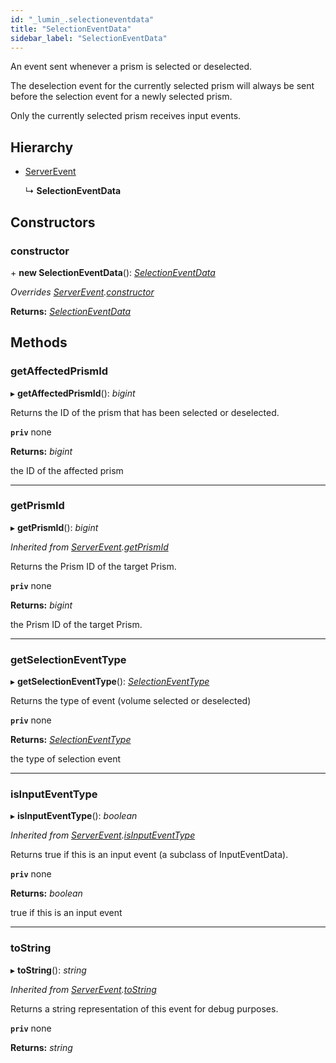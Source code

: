 ```yaml
---
id: "_lumin_.selectioneventdata"
title: "SelectionEventData"
sidebar_label: "SelectionEventData"
---
```


An event sent whenever a prism is selected or deselected.

The deselection event for the currently selected prism will always
be sent before the selection event for a newly selected prism.

Only the currently selected prism receives input events.

## Hierarchy

* [ServerEvent](_lumin_.serverevent.md)

  ↳ **SelectionEventData**

## Constructors

###  constructor

\+ **new SelectionEventData**(): *[SelectionEventData](_lumin_.selectioneventdata.md)*

*Overrides [ServerEvent](_lumin_.serverevent.md).[constructor](_lumin_.serverevent.md#constructor)*

**Returns:** *[SelectionEventData](_lumin_.selectioneventdata.md)*

## Methods

###  getAffectedPrismId

▸ **getAffectedPrismId**(): *bigint*

Returns the ID of the prism that has been selected or deselected.

**`priv`** none

**Returns:** *bigint*

the ID of the affected prism

___

###  getPrismId

▸ **getPrismId**(): *bigint*

*Inherited from [ServerEvent](_lumin_.serverevent.md).[getPrismId](_lumin_.serverevent.md#getprismid)*

Returns the Prism ID of the target Prism.

**`priv`** none

**Returns:** *bigint*

the Prism ID of the target Prism.

___

###  getSelectionEventType

▸ **getSelectionEventType**(): *[SelectionEventType](../enums/_lumin_.selectioneventtype.md)*

Returns the type of event (volume selected or deselected)

**`priv`** none

**Returns:** *[SelectionEventType](../enums/_lumin_.selectioneventtype.md)*

the type of selection event

___

###  isInputEventType

▸ **isInputEventType**(): *boolean*

*Inherited from [ServerEvent](_lumin_.serverevent.md).[isInputEventType](_lumin_.serverevent.md#isinputeventtype)*

Returns true if this is an input event (a subclass of InputEventData).

**`priv`** none

**Returns:** *boolean*

true if this is an input event

___

###  toString

▸ **toString**(): *string*

*Inherited from [ServerEvent](_lumin_.serverevent.md).[toString](_lumin_.serverevent.md#tostring)*

Returns a string representation of this event for debug purposes.

**`priv`** none

**Returns:** *string*
